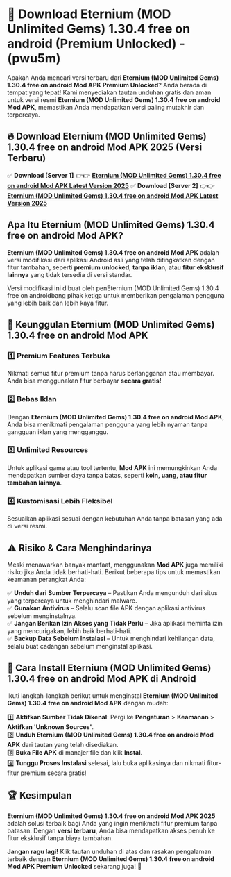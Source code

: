 

# 🎯 Download Eternium (MOD Unlimited Gems) 1.30.4 free on android (Premium Unlocked) -  (pwu5m) 

Apakah Anda mencari versi terbaru dari **Eternium (MOD Unlimited Gems) 1.30.4 free on android Mod APK Premium Unlocked**? Anda berada di tempat yang tepat! Kami menyediakan tautan unduhan gratis dan aman untuk versi resmi **Eternium (MOD Unlimited Gems) 1.30.4 free on android Mod APK**, memastikan Anda mendapatkan versi paling mutakhir dan terpercaya.

## 🔥 Download Eternium (MOD Unlimited Gems) 1.30.4 free on android Mod APK 2025 (Versi Terbaru)

✅ **Download [Server 1]** 👉👉 [**Eternium (MOD Unlimited Gems) 1.30.4 free on android Mod APK Latest Version 2025**](https://apkcomod.com?title=Eternium_(MOD_Unlimited_Gems)_1.30.4_free_on_android)  
✅ **Download [Server 2]** 👉👉 [**Eternium (MOD Unlimited Gems) 1.30.4 free on android Mod APK Latest Version 2025**](https://apkcomod.com?title=Eternium_(MOD_Unlimited_Gems)_1.30.4_free_on_android)  

## Apa Itu Eternium (MOD Unlimited Gems) 1.30.4 free on android Mod APK?

**Eternium (MOD Unlimited Gems) 1.30.4 free on android Mod APK** adalah versi modifikasi dari aplikasi Android asli yang telah ditingkatkan dengan fitur tambahan, seperti **premium unlocked**, **tanpa iklan**, atau **fitur eksklusif lainnya** yang tidak tersedia di versi standar.

Versi modifikasi ini dibuat oleh penEternium (MOD Unlimited Gems) 1.30.4 free on androidbang pihak ketiga untuk memberikan pengalaman pengguna yang lebih baik dan lebih kaya fitur.

## 🎯 Keunggulan Eternium (MOD Unlimited Gems) 1.30.4 free on android Mod APK

### 1️⃣ Premium Features Terbuka
Nikmati semua fitur premium tanpa harus berlangganan atau membayar. Anda bisa menggunakan fitur berbayar **secara gratis!**

### 2️⃣ Bebas Iklan
Dengan **Eternium (MOD Unlimited Gems) 1.30.4 free on android Mod APK**, Anda bisa menikmati pengalaman pengguna yang lebih nyaman tanpa gangguan iklan yang mengganggu.

### 3️⃣ Unlimited Resources
Untuk aplikasi game atau tool tertentu, **Mod APK** ini memungkinkan Anda mendapatkan sumber daya tanpa batas, seperti **koin, uang, atau fitur tambahan lainnya**.

### 4️⃣ Kustomisasi Lebih Fleksibel
Sesuaikan aplikasi sesuai dengan kebutuhan Anda tanpa batasan yang ada di versi resmi.

## ⚠️ Risiko & Cara Menghindarinya

Meski menawarkan banyak manfaat, menggunakan **Mod APK** juga memiliki risiko jika Anda tidak berhati-hati. Berikut beberapa tips untuk memastikan keamanan perangkat Anda:

✅ **Unduh dari Sumber Terpercaya** – Pastikan Anda mengunduh dari situs yang terpercaya untuk menghindari malware.  
✅ **Gunakan Antivirus** – Selalu scan file APK dengan aplikasi antivirus sebelum menginstalnya.  
✅ **Jangan Berikan Izin Akses yang Tidak Perlu** – Jika aplikasi meminta izin yang mencurigakan, lebih baik berhati-hati.  
✅ **Backup Data Sebelum Instalasi** – Untuk menghindari kehilangan data, selalu buat cadangan sebelum menginstal aplikasi.

## 📌 Cara Install Eternium (MOD Unlimited Gems) 1.30.4 free on android Mod APK di Android

Ikuti langkah-langkah berikut untuk menginstal **Eternium (MOD Unlimited Gems) 1.30.4 free on android Mod APK** dengan mudah:

1️⃣ **Aktifkan Sumber Tidak Dikenal**: Pergi ke **Pengaturan** > **Keamanan** > **Aktifkan 'Unknown Sources'**.  
2️⃣ **Unduh Eternium (MOD Unlimited Gems) 1.30.4 free on android Mod APK** dari tautan yang telah disediakan.  
3️⃣ **Buka File APK** di manajer file dan klik **Instal**.  
4️⃣ **Tunggu Proses Instalasi** selesai, lalu buka aplikasinya dan nikmati fitur-fitur premium secara gratis!

## 🏆 Kesimpulan

**Eternium (MOD Unlimited Gems) 1.30.4 free on android Mod APK 2025** adalah solusi terbaik bagi Anda yang ingin menikmati fitur premium tanpa batasan. Dengan **versi terbaru**, Anda bisa mendapatkan akses penuh ke fitur eksklusif tanpa biaya tambahan.

**Jangan ragu lagi!** Klik tautan unduhan di atas dan rasakan pengalaman terbaik dengan **Eternium (MOD Unlimited Gems) 1.30.4 free on android Mod APK Premium Unlocked** sekarang juga! 🚀

